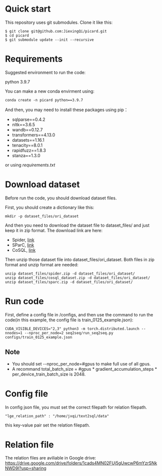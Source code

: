 # Quick start
This repository uses git submodules. Clone it like this:

```
$ git clone git@github.com:JiexingQi/picard.git
$ cd picard
$ git submodule update --init --recursive
```

# Requirements
Suggested environment to run the code:

python 3.9.7

You can make a new conda envirment using:
```
conda create -n picard python==3.9.7
```
And then, you may need to install these packages using pip：
+ sqlparse==0.4.2
+ nltk==3.6.5
+ wandb==0.12.7
+ transformers==4.13.0
+ datasets==1.16.1
+ tenacity==8.0.1
+ rapidfuzz==1.8.3
+ stanza==1.3.0

or using *requirements.txt*


# Download dataset
Before run the code, you should download dataset files.

First, you should create a dictionary like this:
```
mkdir -p dataset_files/ori_dataset
```

And then you need to download the dataset  file to dataset_files/ and just keep it in zip format. The download link are here:
+ Spider, [link](https://drive.google.com/uc?export=download&id=1_AckYkinAnhqmRQtGsQgUKAnTHxxX5J0)
+ SParC, [link](https://drive.google.com/uc?export=download&id=13Abvu5SUMSP3SJM-ZIj66mOkeyAquR73)
+ CoSQL, [link](https://drive.google.com/uc?export=download&id=14x6lsWqlu6gR-aYxa6cemslDN3qT3zxP)

Then unzip those dataset file into dataset_files/ori_dataset. Both files in zip format and unzip format are needed:

```
unzip dataset_files/spider.zip -d dataset_files/ori_dataset/
unzip dataset_files/cosql_dataset.zip -d dataset_files/ori_dataset/
unzip dataset_files/sparc.zip -d dataset_files/ori_dataset/
```

# Run code
First, define a config file in /configs, and then use the command to run the code(in this example, the config file is train_0125_example.json):

```
CUDA_VISIBLE_DEVICES="2,3" python3 -m torch.distributed.launch --nnodes=1 --nproc_per_node=2 seq2seq/run_seq2seq.py configs/train_0125_example.json
```

## Note
+ You should set --nproc_per_node=#gpus to make full use of all gpus. 
+ A recommand total_batch_size = #gpus * gradient_accumulation_steps * per_device_train_batch_size is 2048.


# Config file
In config json file, you must set the correct filepath for relation filepath.

```
"lge_relation_path" : "/home/jxqi/text2sql/data"
```

this key-value pair set the relation filepath. 


# Relation file
The relation files are aviliable in Google drive:
https://drive.google.com/drive/folders/1cads4MN02FUj5gUwcwP6mYzrSNkNWD9l?usp=sharing

